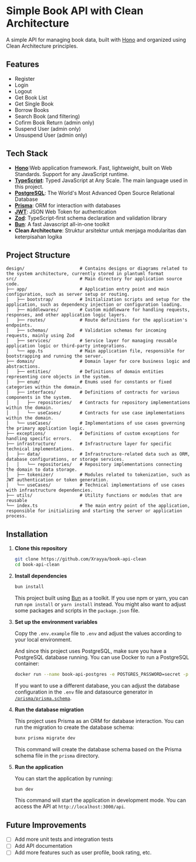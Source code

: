 # Simple Book API with Clean Architecture

A simple API for managing book data, built with [Hono](https://hono.dev) and organized using Clean Architecture principles.

## Features

- Register
- Login
- Logout
- Get Book List
- Get Single Book
- Borrow Books
- Search Book (and filtering)
- Cofirm Book Return (admin only)
- Suspend User (admin only)
- Unsuspend User (admin only)

## Tech Stack

- **[Hono](https://hono.dev)**:Web application framework. Fast, lightweight, built on Web Standards. Support for any JavaScript runtime.
- **[TypeScript](https://www.typescriptlang.org)**: Typed JavaScript at Any Scale. The main language used in this project.
- **[PostgreSQL](https://www.postgresql.org)**: The World's Most Advanced Open Source Relational Database
- **[Prisma](https://www.prisma.io)**: ORM for interaction with databases
- **[JWT](https://www.npmjs.com/package/jsonwebtoken)**: JSON Web Token for authentication
- **[Zod](https://zod.dev)**: TypeScript-first schema declaration and validation library
- **[Bun](https://bun.sh)**: A fast Javascript all-in-one toolkit
- **Clean Architecture**: Struktur arsitektur untuk menjaga modularitas dan keterpisahan logika

## Project Structure

```
design/                     # Contains designs or diagrams related to the system architecture, currently stored in plantuml format
src/                        # Main directory for application source code.
├── app/                    # Application entry point and main configuration, such as server setup or routing.
│   ├── bootstrap/          # Initialization scripts and setup for the application, such as dependency injection or configuration loading.
│   ├── middlewares/        # Custom middleware for handling requests, responses, and other application logic layers.
│   ├── routes/             # Route definitions for the application's endpoints.
│   ├── schemas/            # Validation schemas for incoming requests, mainly using Zod
│   ├── services/           # Service layer for managing reusable application logic or third-party integrations.
│   └── app.ts              # Main application file, responsible for bootstrapping and running the server.
├── domain/                 # Domain layer for core business logic and abstractions.
│   ├── entities/           # Definitions of domain entities representing core objects in the system.
│   ├── enum/               # Enums used for constants or fixed categories within the domain.
│   ├── interfaces/         # Definitions of contracts for various components in the system.
│   │   ├── repositories/   # Contracts for repository implementations within the domain.
│   │   └── useCases/       # Contracts for use case implementations within the domain.
│   └── useCases/           # Implementations of use cases governing the primary application logic.
├── exceptions/             # Definitions of custom exceptions for handling specific errors.
├── infrastructure/         # Infrastructure layer for specific technical implementations.
│   ├── data/               # Infrastructure-related data such as ORM, database configurations, or storage services.
│   │   └── repositories/   # Repository implementations connecting the domain to data storage.
│   ├── tokenizer/          # Modules related to tokenization, such as JWT authentication or token generation.
│   └── useCases/           # Technical implementations of use cases with infrastructure dependencies.
├── utils/                  # Utility functions or modules that are reusable
└── index.ts                # The main entry point of the application, responsible for initializing and starting the server or application process.
```

## Installation

1. **Clone this repository**

    ```bash
    git clone https://github.com/Xrayya/book-api-clean
    cd book-api-clean
    ```

2. **Install dependencies**

    ```bash
    bun install
    ```

    This project built using [Bun](https://bun.sh) as a toolkit. If you use npm or yarn, you can run `npm install` or `yarn install` instead. You might also want to adjust some packages and scripts in the `package.json` file.

3. **Set up the environment variables**

    Copy the `.env.example` file to `.env` and adjust the values according to your local environment.

    And since this project uses PostgreSQL, make sure you have a PostgreSQL database running. You can use Docker to run a PostgreSQL container:

    ```bash
    docker run --name book-api-postgres -e POSTGRES_PASSWORD=secret -p 5432:5432 -d postgres
    ```

    If you want to use a different database, you can adjust the database configuration in the `.env` file and datasource generator in [`/prisma/prisma.schema`](https://github.com/Xrayya/book-api-clean/blob/f0fcc2e8fa8d917d23c0861c0befa169bdbf6fe6/prisma/schema.prisma#L12).

4. **Run the database migration**

    This project uses Prisma as an ORM for database interaction. You can run the migration to create the database schema:

    ```bash
    bunx prisma migrate dev
    ```

    This command will create the database schema based on the Prisma schema file in the `prisma` directory.

5. **Run the application**

    You can start the application by running:

    ```bash
    bun dev
    ```

    This command will start the application in development mode. You can access the API at `http://localhost:3000/api`.

## Future Improvements

- [ ] Add more unit tests and integration tests
- [ ] Add API documentation
- [ ] Add more features such as user profile, book rating, etc.
